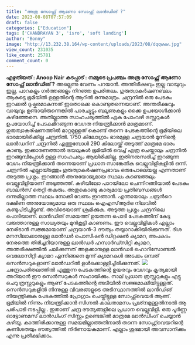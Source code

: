 ```yaml
---
title: "അത്ര സോഫ്റ്റ് ആണോ സോഫ്റ്റ് ലാൻഡിങ് ?"
date: 2023-08-08T07:57:09
draft: false
categories: ["Education"]
tags: ['CHANDRAYAN 3', 'isro', 'soft landing']
author: "Bonny"
image: "http://13.232.38.164/wp-content/uploads/2023/08/dqqwww.jpg"
view_count: 231035
like_count: 25781
comment_count: 0
---
```


**എഴുതിയത് : Anoop Nair** **കടപ്പാട് : നമ്മുടെ പ്രപഞ്ചം** **അത്ര സോഫ്റ്റ് ആണോ സോഫ്റ്റ് ലാൻഡിങ് ?** അല്ലെന്നു വേണം പറയാൻ. അന്തിരീക്ഷവും ഇല്ല വായുവും ഇല്ല, പാറകളും ഗർത്തങ്ങളും നിറഞ്ഞ ഉപരിതലം. ഗുരുത്വാകർഷണബലം ആകട്ടെ ഭൂമിയിൽ ഉള്ളതിന്റെ ആറിൽ ഒന്നുമാത്രം. ചന്ദ്രനിൽ ഒരു പേടകം ഇറക്കൽ ദുഷ്കരമാകുന്നത് ഇതൊക്കെ കൊണ്ടുതന്നെയാണ്. അന്തരീക്ഷവും വായുവും ഉണ്ടായിരുന്നെങ്കിൽ പാരച്യൂട്ടും ബലൂണുകളും ഒക്കെ ഉപയോഗിക്കാൻ കഴിഞ്ഞേനെ. അതില്ലാത്ത സാഹചര്യത്തിൽ ഏക പോംവഴി ട്രസ്റ്ററുകൾ ഉപയോഗിച്ച് പേടകമിറങ്ങുന്ന വേഗത നിയന്ത്രിക്കാൻ മാത്രമാണ്. [](http://13.232.38.164/wp-content/uploads/2023/08/dqqwww.jpg)ഗുരുത്വാകര്ഷണത്തിൽ മാറ്റമുള്ളത് കൊണ്ട് തന്നെ പേടകത്തിന്റെ ഭൂമിയിലെ ഭാരമായിരിക്കില്ല ചന്ദ്രനിൽ. 1750 കിലോഗ്രാം ഭാരമുള്ള ചന്ദ്രയാൻ മൂന്നിന്റെ ലാൻഡറിന് ചന്ദ്രനിൽ എത്തുമ്പോൾ 290 കിലോയ്ക്ക് അടുത്ത് മാത്രമേ ഭാരം കാണൂ. ഇക്കാരണത്താൽ ട്രയലുകൾ ഭൂമിയിൽ വെച്ച് എത്ര ചെയ്താലും ചന്ദ്രനിൽ ഇറങ്ങുമ്പിപ്പോൾ ഉള്ള സാഹചര്യം ആയിരിക്കില്ല. ഇതിനനുസരിച്ച് ഇറങ്ങുന്ന വേഗം നിയന്ത്രിക്കാൻ തന്നെയാണ് പ്രധാന സാങ്കേതിക വെല്ലുവിളികളിൽ ഒന്ന്. ചന്ദ്രനിൽ എല്ലായിടത്തും ഗുരുത്വാകർഷണപ്രഭാവം ഒരുപോലെയല്ല എന്നതാണ് അടുത്ത പ്രശ്നം. ഇറങ്ങാൻ അനുയോജ്യമായ സ്ഥലം കണ്ടെത്തലും വെല്ലുവിളിയാണ് അടുത്തത്ത്. കുഴിയിലോ പാറയിലോ ചെന്നിറങ്ങിയാൽ പേടകം ബാലൻസ് തെറ്റി തകരും. അതുകൊണ്ടു കാര്യമായ പ്രതിബന്ധങ്ങൾ ഒന്നുമില്ലാത്ത സ്ഥലം നോക്കി വേണം ഇറങ്ങാൻ. എന്തായാലും ചന്ദ്രൻറെ ദക്ഷിണ അനുയോജ്യമായ ഒരു സ്ഥലം ഐഎസ്ആർഒ നിലവിൽ കണ്ടുപിടിച്ചിട്ടുണ്ട്. അവിടെയാണ് ശ്രമിക്കുക. അടുത്ത പ്രശ്നം ചന്ദ്രനിലെ പൊടിയാണ്. ലാൻഡിങ് സമയത്ത് ഉയരുന്ന പൊടി പേടകത്തിന് കേടു വരുത്താനുള്ള സാധ്യതയും മുൻകൂട്ടി കാണണം. ഈ വെല്ലുവിളികൾ എല്ലാം നേരിടാൻ സജ്ജമായാണ് ചന്ദ്രയാൻ-3 ദൗത്യം തയ്യാറാക്കിയിരിക്കുന്നത്. ദിശ മനസിലാക്കാനുള്ള ലാൻഡർ പൊസിഷൻ ഡിറ്റക്ഷൻ ക്യാമറ, അപകടം നേരത്തെ തിരിച്ചറിയാനുള്ള ലാൻഡർ ഹസാർഡ്സിറ്റി ക്യാമറ, അന്തരീക്ഷത്തിൽ ചലിക്കുന്നത് അളക്കാനുള്ള ലാൻഡർ ഹൊറിസോണ്ടൽ വെലോസിറ്റി ക്യാമറ എന്നിങ്ങനെ മൂന്ന് ക്യാമറകൾ അടക്കം ഒമ്പത് സെൻസറുകളാണ് ലാൻഡറിൽ ഉൾക്കൊള്ളിച്ചിരിക്കുന്നത്. [![](http://13.232.38.164/wp-content/uploads/2023/08/dqdffff-2-1024x853.jpg)](http://13.232.38.164/wp-content/uploads/2023/08/dqdffff-2.jpg)ചന്ദ്രോപരിതലത്തിൽ എത്തുന്ന പേടകത്തിന്റെ ഉയരവും വേഗവും കൃത്യമായി അറിയാൻ ഈ സെൻസറുകൾ സഹായിക്കും. നാല് പ്രധാന ത്രസ്റ്ററുകളും എട്ടു ചെറു ത്രസ്റ്ററുകളും ആണ് പേടകത്തിന്റെ അടിയിൽ സജ്ജമാക്കിയിട്ടുള്ളത്. സെൻസറുകളിൽ നിന്നുള്ള വിവരങ്ങളുടെ അടിസ്ഥാനത്തിൽ ലാൻഡിങ് നിയന്ത്രിക്കുക പേടകത്തിൽ പ്രോഗ്രാം ചെയ്തിട്ടുള്ള സോഫ്റ്റ്‌വെയർ ആണ്. ഭൂമിയിൽ നിന്നും നിയന്ത്രിക്കാൻ സിഗ്നൽ കാലതാമസം പ്രശ്‌നമുള്ളതിനാൽ ആ പരിപാടി നടപ്പില്ല . ഇതാണ് ചന്ദ്ര ദൗത്യങ്ങളിലെ പ്രധാന വെല്ലുവിളി. ഒരു പൂർണ്ണ ഓട്ടോണമസ് ലാൻഡിംഗ് സിസ്റ്റം ഉണ്ടെങ്കിൽ മാത്രമേ ലാൻഡിംഗ് ചെയ്യാൻ കഴിയൂ. കാത്തിരിക്കാനുള്ള സമയമില്ലാത്തതിനാൽ തന്നെ സോഫ്റ്റ്‌വെയറിന്റെ കണിശതയും ദൗത്യത്തിൽ നിർണായകമാണ്. എല്ലാം ശുഭമായി അവസാനിക്കും എന്നു പ്രതീക്ഷിക്കാം.
